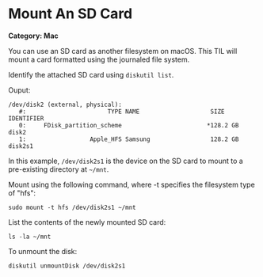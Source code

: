# Mount An SD Card

__Category: Mac__

You can use an SD card as another filesystem on macOS. This TIL will mount a card formatted using the journaled file system.

Identify the attached SD card using `diskutil list`.

Ouput:

```text
/dev/disk2 (external, physical):
   #:                       TYPE NAME                    SIZE       IDENTIFIER
   0:     FDisk_partition_scheme                        *128.2 GB   disk2
   1:                  Apple_HFS ⁨Samsung⁩                 128.2 GB   disk2s1
```

In this example, `/dev/disk2s1` is the device on the SD card to mount to a pre-existing directory at `~/mnt`.

Mount using the following command, where -t specifies the filesystem type of "hfs":

```shell
sudo mount -t hfs /dev/disk2s1 ~/mnt
```

List the contents of the newly mounted SD card:

```
ls -la ~/mnt
```

To unmount the disk:

```shell
diskutil unmountDisk /dev/disk2s1
```
